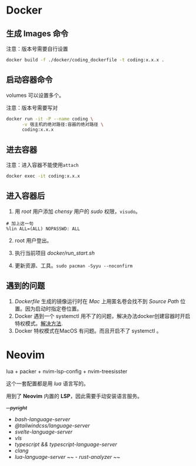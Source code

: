 
# Docker

## 生成 Images 命令

注意：版本号需要自行设置

```bash
docker build -f ./docker/coding_dockerfile -t coding:x.x.x .
```

## 启动容器命令

volumes 可以设置多个。

注意：版本号需要写对

```bash
docker run -it -P --name coding \
      -v 宿主机的绝对路径:容器的绝对路径 \
      coding:x.x.x
```

## 进去容器

注意：进入容器不能使用```attach```

```bash
docker exec -it coding:x.x.x
```

## 进入容器后

1. 用 _root_ 用户添加 _chensy_ 用户的 _sudo_ 权限，`visudo`。

```shell
# 加上这一句
%lin ALL=(ALL) NOPASSWD: ALL
```

2. root 用户登出。

3. 执行当前项目 *docker/run_start.sh*

3. 更新资源、工具。```sudo pacman -Syyu --noconfirm```

## 遇到的问题

1. _Dockerfile_ 生成的镜像运行时在 _Mac_ 上用匿名卷会找不到 _Source Path_ 位置。因为启动时指定卷位置。
2. Docker 遇到一个 systemctl 用不了的问题，解决办法docker创建容器时开启特权模式。[解决方法](https://blog.csdn.net/zhangyuhaifa/article/details/119756642).
3. Docker 特权模式在MacOS 有问题。而且开启不了 systemctl 。

# Neovim

lua + packer + nvim-lsp-config + nvim-treesisster

这个一套配置都是用 _lua_ 语言写的。

用到了 **Neovim** 内置的 **LSP**，因此需要手动安装语言服务。

~~- _pyright_~~
- _bash-language-server_
- _@tailwindcss/language-server_
- _svelte-language-server_
- _vls_
- _typescript && typescript-language-server_
- _clang_
- _lua-language-server_
~~ - _rust-analyzer_ ~~
